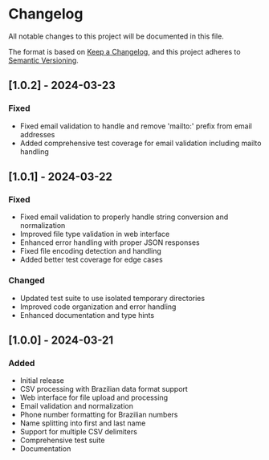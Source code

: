 # Changelog

All notable changes to this project will be documented in this file.

The format is based on [Keep a Changelog](https://keepachangelog.com/en/1.0.0/),
and this project adheres to [Semantic Versioning](https://semver.org/spec/v2.0.0.html).

## [1.0.2] - 2024-03-23

### Fixed
- Fixed email validation to handle and remove 'mailto:' prefix from email addresses
- Added comprehensive test coverage for email validation including mailto handling

## [1.0.1] - 2024-03-22

### Fixed
- Fixed email validation to properly handle string conversion and normalization
- Improved file type validation in web interface
- Enhanced error handling with proper JSON responses
- Fixed file encoding detection and handling
- Added better test coverage for edge cases

### Changed
- Updated test suite to use isolated temporary directories
- Improved code organization and error handling
- Enhanced documentation and type hints

## [1.0.0] - 2024-03-21

### Added
- Initial release
- CSV processing with Brazilian data format support
- Web interface for file upload and processing
- Email validation and normalization
- Phone number formatting for Brazilian numbers
- Name splitting into first and last name
- Support for multiple CSV delimiters
- Comprehensive test suite
- Documentation

